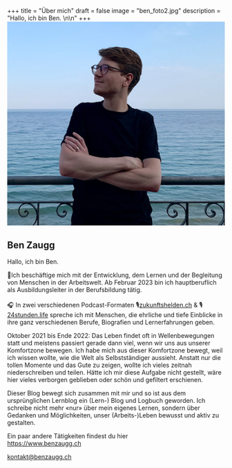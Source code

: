 +++
title = "Über mich"
draft = false
image = "ben_foto2.jpg"
description = "Hallo, ich bin Ben. \n\n"
+++
![](ben_foto2.jpg)

## Ben Zaugg

Hallo, ich bin Ben. 

🌱Ich beschäftige mich mit der Entwicklung, dem Lernen und der Begleitung von Menschen in der Arbeitswelt. Ab Februar 2023 bin ich hauptberuflich als Ausbildungsleiter in der Berufsbildung tätig. \
\
🎧 In zwei verschiedenen Podcast-Formaten 🎙️[zukunftshelden.ch](https://www.zukunftshelden.ch) & 🎙️[24stunden.life](https://www.24stunden.life) spreche ich mit Menschen, die ehrliche und tiefe Einblicke in ihre ganz verschiedenen Berufe, Biografien und Lernerfahrungen geben.

Oktober 2021 bis Ende 2022: Das Leben findet oft in Wellenbewegungen statt und meistens passiert gerade dann viel, wenn wir uns aus unserer Komfortzone bewegen. Ich habe mich aus dieser Komfortzone bewegt, weil ich wissen wollte, wie die Welt als Selbstständiger aussieht. Anstatt nur die tollen Momente und das Gute zu zeigen, wollte ich vieles zeitnah niederschreiben und teilen. Hätte ich mir diese Aufgabe nicht gestellt, wäre hier vieles verborgen geblieben oder schön und gefiltert erschienen. 

Dieser Blog bewegt sich zusammen mit mir und so ist aus dem ursprünglichen Lernblog ein (Lern-) Blog und Logbuch geworden. Ich schreibe nicht mehr «nur» über mein eigenes Lernen, sondern über Gedanken und Möglichkeiten, unser (Arbeits-)Leben bewusst und aktiv zu gestalten.  

Ein paar andere Tätigkeiten findest du hier\
<https://www.benzaugg.ch>

kontakt@benzaugg.ch

[](https://www.benzaugg.ch)